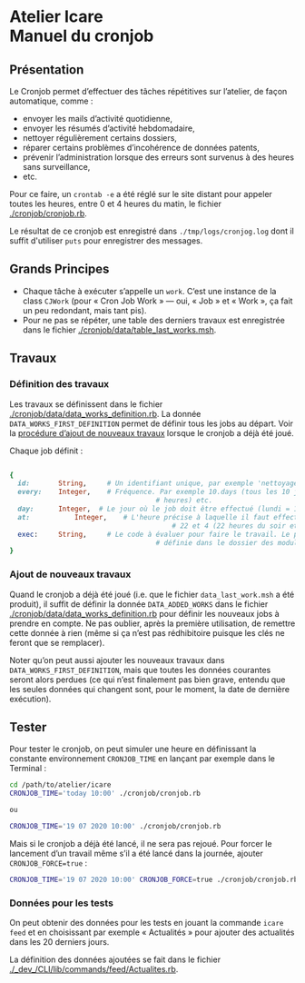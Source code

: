 # Atelier Icare<br/>Manuel du cronjob

## Présentation

Le Cronjob permet d’effectuer des tâches répétitives sur l’atelier, de façon automatique, comme :

* envoyer les mails d’activité quotidienne,
* envoyer les résumés d’activité hebdomadaire,
* nettoyer régulièrement certains dossiers,
* réparer certains problèmes d’incohérence de données patents,
* prévenir l’administration lorsque des erreurs sont survenus à des heures sans surveillance,
* etc.

Pour ce faire, un `crontab -e` a été réglé sur le site distant pour appeler toutes les heures, entre 0 et 4 heures du matin, le fichier [./cronjob/cronjob.rb](/Users/philippeperret/Sites/AlwaysData/Icare_2020/cronjob/cronjob.rb).

Le résultat de ce cronjob est enregistré dans `./tmp/logs/cronjog.log` dont il suffit d'utiliser `puts` pour enregistrer des messages.


## Grands Principes

* Chaque tâche à exécuter s’appelle un `work`. C’est une instance de la class `CJWork` (pour « Cron Job Work » — oui, « Job » et « Work », ça fait un peu redondant, mais tant pis).
* Pour ne pas se répéter, une table des derniers travaux est enregistrée dans le fichier [./cronjob/data/table_last_works.msh](/Users/philippeperret/Sites/AlwaysData/Icare_2020/cronjob/data/table_last_works.msh).



## Travaux

### Définition des travaux

Les travaux se définissent dans le fichier [./cronjob/data/data_works_definition.rb](/Users/philippeperret/Sites/AlwaysData/Icare_2020/cronjob/data/data_works_definition.rb). La donnée `DATA_WORKS_FIRST_DEFINITION` permet de définir tous les jobs au départ. Voir la [procédure d’ajout de nouveaux travaux](#ajout-travaux) lorsque le cronjob a déjà été joué.

Chaque job définit :

~~~ruby

{
  id: 		String,		# Un identifiant unique, par exemple 'nettoyage_signup_folder'
  every:	Integer,	# Fréquence. Par exemple 10.days (tous les 10 jours), 1.hour (toutes les
  									# heures) etc.
  day:		Integer,  # Le jour où le job doit être effectué (lundi = 1)
  at:			Integer,	# L'heure précise à laquelle il faut effectuer l'opération. Un entier entre
 										# 22 et 4 (22 heures du soir et 4 heures du matin)
  exec:		String,		# Le code à évaluer pour faire le travail. Le plus souvent, une méthode d'objet
  									# définie dans le dossier des modules.
}
~~~



<a name="ajout-travaux"></a>

### Ajout de nouveaux travaux

Quand le cronjob a déjà été joué  (i.e. que le fichier `data_last_work.msh` a été produit), il suffit de définir la donnée `DATA_ADDED_WORKS` dans le fichier [./cronjob/data/data_works_definition.rb](/Users/philippeperret/Sites/AlwaysData/Icare_2020/cronjob/data/data_works_definition.rb) pour définir les nouveaux jobs à prendre en compte. Ne pas oublier, après la première utilisation, de remettre cette donnée à rien (même si ça n’est pas rédhibitoire puisque les clés ne feront que se remplacer).

Noter qu’on peut aussi ajouter les nouveaux travaux dans ``DATA_WORKS_FIRST_DEFINITION``, mais que toutes les données courantes seront alors perdues (ce qui n’est finalement pas bien grave, entendu que les seules données qui changent sont, pour le moment, la date de dernière exécution).



## Tester

Pour tester le cronjob, on peut simuler une heure en définissant la constante environnement `CRONJOB_TIME` en lançant par exemple dans le Terminal :

~~~bash
cd /path/to/atelier/icare
CRONJOB_TIME='today 10:00' ./cronjob/cronjob.rb

ou

CRONJOB_TIME='19 07 2020 10:00' ./cronjob/cronjob.rb
~~~

Mais si le cronjob a déjà été lancé, il ne sera pas rejoué. Pour forcer le lancement d’un travail même s’il a été lancé dans la journée, ajouter `CRONJOB_FORCE=true` :

~~~bash
CRONJOB_TIME='19 07 2020 10:00' CRONJOB_FORCE=true ./cronjob/cronjob.rb
~~~



### Données pour les tests

On peut obtenir des données pour les tests en jouant la commande `icare feed` et en choisissant par exemple « Actualités » pour ajouter des actualités dans les 20 derniers jours.

La définition des données ajoutées se fait dans le fichier [./\_dev\_/CLI/lib/commands/feed/Actualites.rb](/Users/philippeperret/Sites/AlwaysData/Icare_2020/_dev_/CLI/lib/commands/feed/Actualites.rb).
